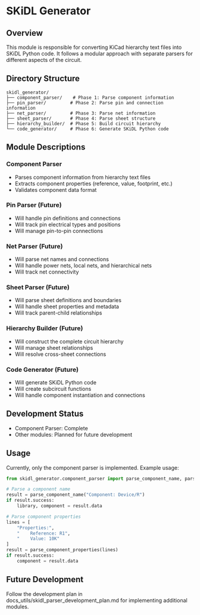 # SKiDL Generator

## Overview
This module is responsible for converting KiCad hierarchy text files into SKiDL Python code. It follows a modular approach with separate parsers for different aspects of the circuit.

## Directory Structure

```
skidl_generator/
├── component_parser/    # Phase 1: Parse component information
├── pin_parser/         # Phase 2: Parse pin and connection information
├── net_parser/         # Phase 3: Parse net information
├── sheet_parser/       # Phase 4: Parse sheet structure
├── hierarchy_builder/  # Phase 5: Build circuit hierarchy
└── code_generator/     # Phase 6: Generate SKiDL Python code
```

## Module Descriptions

### Component Parser
- Parses component information from hierarchy text files
- Extracts component properties (reference, value, footprint, etc.)
- Validates component data format

### Pin Parser (Future)
- Will handle pin definitions and connections
- Will track pin electrical types and positions
- Will manage pin-to-pin connections

### Net Parser (Future)
- Will parse net names and connections
- Will handle power nets, local nets, and hierarchical nets
- Will track net connectivity

### Sheet Parser (Future)
- Will parse sheet definitions and boundaries
- Will handle sheet properties and metadata
- Will track parent-child relationships

### Hierarchy Builder (Future)
- Will construct the complete circuit hierarchy
- Will manage sheet relationships
- Will resolve cross-sheet connections

### Code Generator (Future)
- Will generate SKiDL Python code
- Will create subcircuit functions
- Will handle component instantiation and connections

## Development Status
- Component Parser: Complete
- Other modules: Planned for future development

## Usage
Currently, only the component parser is implemented. Example usage:

```python
from skidl_generator.component_parser import parse_component_name, parse_component_properties

# Parse a component name
result = parse_component_name("Component: Device/R")
if result.success:
    library, component = result.data

# Parse component properties
lines = [
    "Properties:",
    "    Reference: R1",
    "    Value: 10K"
]
result = parse_component_properties(lines)
if result.success:
    component = result.data
```

## Future Development
Follow the development plan in docs_utils/skidl_parser_development_plan.md for implementing additional modules.
